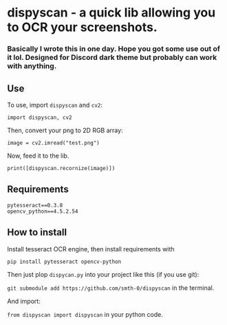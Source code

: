 # dispyscan - a quick lib allowing you to OCR your screenshots.

### Basically I wrote this in one day. Hope you got some use out of it lol. Designed for Discord dark theme but probably can work with anything.

## Use
To use, import `dispyscan` and `cv2`:

```import dispyscan, cv2```

Then, convert your png to 2D RGB array:

```image = cv2.imread("test.png")```

Now, feed it to the lib.

```print([dispyscan.recornize(image)])```

## Requirements
```
pytesseract==0.3.8
opencv_python==4.5.2.54
```

## How to install

Install tesseract OCR engine, then install requirements with

```pip install pytesseract opencv-python```

Then just plop `dispycan.py` into your project like this (if you use git):

```git submodule add https://github.com/smth-0/dispyscan``` in the terminal.

And import: 

```from dispyscan import dispyscan``` in your python code.
